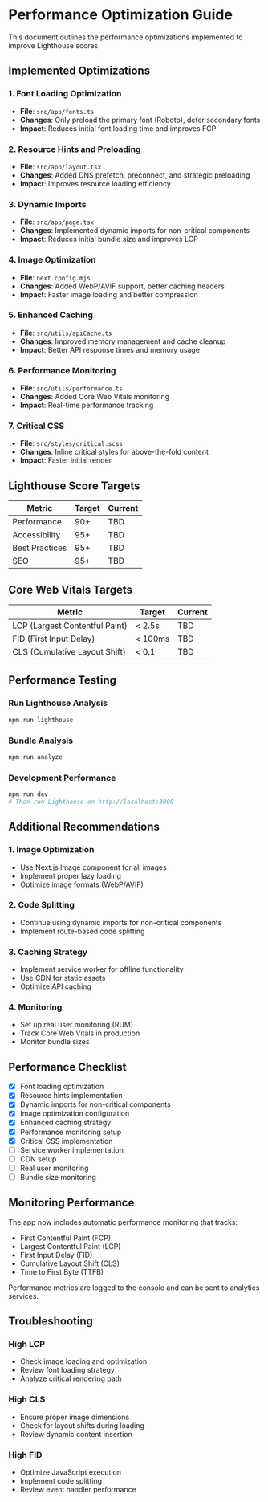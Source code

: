 # Performance Optimization Guide

This document outlines the performance optimizations implemented to improve Lighthouse scores.

## Implemented Optimizations

### 1. Font Loading Optimization
- **File**: `src/app/fonts.ts`
- **Changes**: Only preload the primary font (Roboto), defer secondary fonts
- **Impact**: Reduces initial font loading time and improves FCP

### 2. Resource Hints and Preloading
- **File**: `src/app/layout.tsx`
- **Changes**: Added DNS prefetch, preconnect, and strategic preloading
- **Impact**: Improves resource loading efficiency

### 3. Dynamic Imports
- **File**: `src/app/page.tsx`
- **Changes**: Implemented dynamic imports for non-critical components
- **Impact**: Reduces initial bundle size and improves LCP

### 4. Image Optimization
- **File**: `next.config.mjs`
- **Changes**: Added WebP/AVIF support, better caching headers
- **Impact**: Faster image loading and better compression

### 5. Enhanced Caching
- **File**: `src/utils/apiCache.ts`
- **Changes**: Improved memory management and cache cleanup
- **Impact**: Better API response times and memory usage

### 6. Performance Monitoring
- **File**: `src/utils/performance.ts`
- **Changes**: Added Core Web Vitals monitoring
- **Impact**: Real-time performance tracking

### 7. Critical CSS
- **File**: `src/styles/critical.scss`
- **Changes**: Inline critical styles for above-the-fold content
- **Impact**: Faster initial render

## Lighthouse Score Targets

| Metric | Target | Current |
|--------|--------|---------|
| Performance | 90+ | TBD |
| Accessibility | 95+ | TBD |
| Best Practices | 95+ | TBD |
| SEO | 95+ | TBD |

## Core Web Vitals Targets

| Metric | Target | Current |
|--------|--------|---------|
| LCP (Largest Contentful Paint) | < 2.5s | TBD |
| FID (First Input Delay) | < 100ms | TBD |
| CLS (Cumulative Layout Shift) | < 0.1 | TBD |

## Performance Testing

### Run Lighthouse Analysis
```bash
npm run lighthouse
```

### Bundle Analysis
```bash
npm run analyze
```

### Development Performance
```bash
npm run dev
# Then run Lighthouse on http://localhost:3000
```

## Additional Recommendations

### 1. Image Optimization
- Use Next.js Image component for all images
- Implement proper lazy loading
- Optimize image formats (WebP/AVIF)

### 2. Code Splitting
- Continue using dynamic imports for non-critical components
- Implement route-based code splitting

### 3. Caching Strategy
- Implement service worker for offline functionality
- Use CDN for static assets
- Optimize API caching

### 4. Monitoring
- Set up real user monitoring (RUM)
- Track Core Web Vitals in production
- Monitor bundle sizes

## Performance Checklist

- [x] Font loading optimization
- [x] Resource hints implementation
- [x] Dynamic imports for non-critical components
- [x] Image optimization configuration
- [x] Enhanced caching strategy
- [x] Performance monitoring setup
- [x] Critical CSS implementation
- [ ] Service worker implementation
- [ ] CDN setup
- [ ] Real user monitoring
- [ ] Bundle size monitoring

## Monitoring Performance

The app now includes automatic performance monitoring that tracks:
- First Contentful Paint (FCP)
- Largest Contentful Paint (LCP)
- First Input Delay (FID)
- Cumulative Layout Shift (CLS)
- Time to First Byte (TTFB)

Performance metrics are logged to the console and can be sent to analytics services.

## Troubleshooting

### High LCP
- Check image loading and optimization
- Review font loading strategy
- Analyze critical rendering path

### High CLS
- Ensure proper image dimensions
- Check for layout shifts during loading
- Review dynamic content insertion

### High FID
- Optimize JavaScript execution
- Implement code splitting
- Review event handler performance
